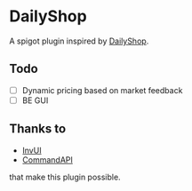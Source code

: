 # DailyShop

A spigot plugin inspired by [DailyShop](https://github.com/divios/DailyShop).

## Todo

- [ ] Dynamic pricing based on market feedback
- [ ] BE GUI

## Thanks to

- [InvUI](https://github.com/NichtStudioCode/InvUI)
- [CommandAPI](https://github.com/JorelAli/CommandAPI)

that make this plugin possible.